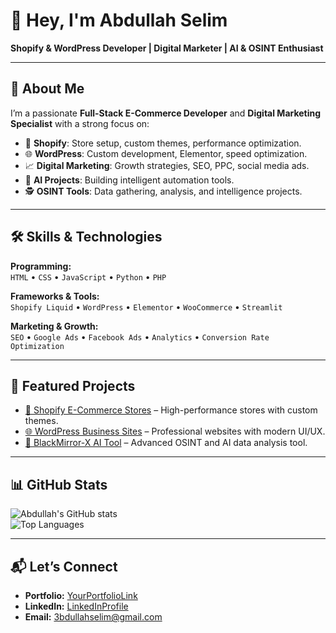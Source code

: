 # 👋 Hey, I'm Abdullah Selim  
**Shopify & WordPress Developer | Digital Marketer | AI & OSINT Enthusiast**

---

## 🚀 About Me
I’m a passionate **Full-Stack E-Commerce Developer** and **Digital Marketing Specialist** with a strong focus on:
- 🛒 **Shopify**: Store setup, custom themes, performance optimization.
- 🌐 **WordPress**: Custom development, Elementor, speed optimization.
- 📈 **Digital Marketing**: Growth strategies, SEO, PPC, social media ads.
- 🤖 **AI Projects**: Building intelligent automation tools.
- 🕵️ **OSINT Tools**: Data gathering, analysis, and intelligence projects.

---

## 🛠️ Skills & Technologies
**Programming:**  
`HTML` • `CSS` • `JavaScript` • `Python` • `PHP`

**Frameworks & Tools:**  
`Shopify Liquid` • `WordPress` • `Elementor` • `WooCommerce` • `Streamlit`

**Marketing & Growth:**  
`SEO` • `Google Ads` • `Facebook Ads` • `Analytics` • `Conversion Rate Optimization`

---

## 📂 Featured Projects
- [🛒 Shopify E-Commerce Stores](#) – High-performance stores with custom themes.
- [🌐 WordPress Business Sites](#) – Professional websites with modern UI/UX.
- [🤖 BlackMirror-X AI Tool](#) – Advanced OSINT and AI data analysis tool.

---

## 📊 GitHub Stats
![Abdullah's GitHub stats](https://github-readme-stats.vercel.app/api?username=3bdullahslm&show_icons=true&theme=tokyonight)  
![Top Languages](https://github-readme-stats.vercel.app/api/top-langs/?username=3bdullahslm&layout=compact&theme=tokyonight)

---

## 📬 Let’s Connect
- **Portfolio:** [YourPortfolioLink](#)  
- **LinkedIn:** [LinkedInProfile](#)  
- **Email:** 3bdullahselim@gmail.com

